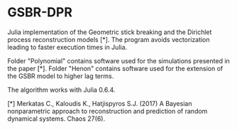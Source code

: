 # GSBR-DPR
Julia implementation of the Geometric stick breaking and the Dirichlet process reconstruction models [*]. The program avoids vectorization leading to faster execution times in Julia.

Folder "Polynomial" contains software used for the simulations presented in the paper [*].
Folder "Henon" contains software used for the extension of the GSBR model to higher lag terms.

The algorithm works with Julia 0.6.4.

[*] Merkatas C., Kaloudis K., Hatjispyros S.J. (2017) A Bayesian nonparametric approach to reconstruction and prediction of random dynamical systems. Chaos 27(6).
